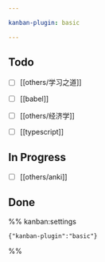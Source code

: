 ```yaml
---

kanban-plugin: basic

---
```


## Todo

- [ ] [[others/学习之道]]
- [ ] [[babel]]
- [ ] [[others/经济学]]
- [ ] [[typescript]]


## In Progress

- [ ] [[others/anki]]


## Done





%% kanban:settings
```
{"kanban-plugin":"basic"}
```
%%